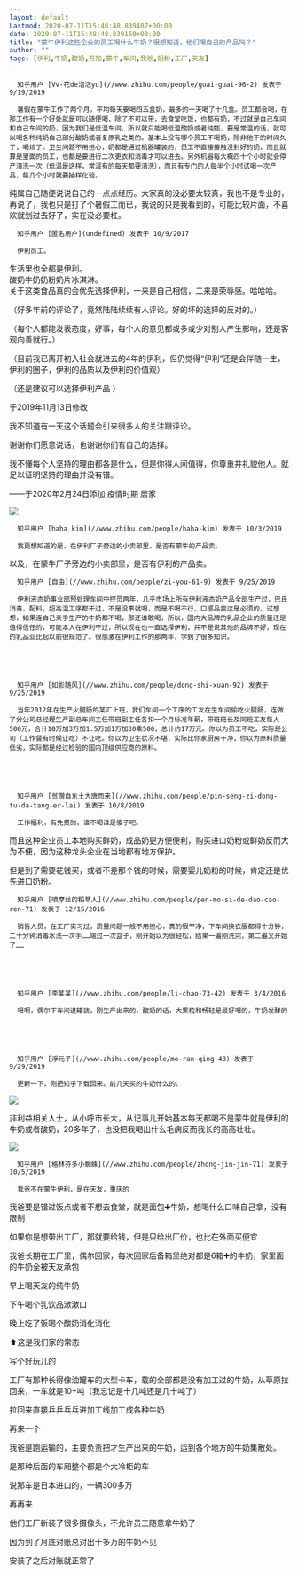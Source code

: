 ```yaml
---
layout: default
Lastmod: 2020-07-11T15:48:48.839487+00:00
date: 2020-07-11T15:48:48.839169+00:00
title: "蒙牛伊利这些企业的员工喝什么牛奶？很想知道，他们喝自己的产品吗？"
author: ""
tags: [伊利,牛奶,酸奶,万加,蒙牛,车间,我爸,奶粉,工厂,天友]
---
```



  
  
      知乎用户 [Vv-花de泡泡yu](//www.zhihu.com/people/guai-guai-96-2) 发表于 9/19/2019
  
      暑假在蒙牛工作了两个月，平均每天要喝四五盒奶，最多的一天喝了十几盒。员工都会喝，在那工作有一个好处就是可以随便喝，除了不可以带，去食堂吃饭，也都有奶，不过就是自己车间和自己车间的奶，因为我们是低温车间，所以就只能喝低温酸奶或者纯甄，要是常温的话，就可以喝各种纯奶自己部分酸奶或者复原乳之类的。基本上没有哪个员工不喝奶，除非他干的时间久了，喝烦了。卫生问题不用担心，奶都是通过机器罐装的，员工不直接接触没封好的奶，而且就算是里面的员工，也都是要进行二次更衣和消毒才可以进去。另外机器每大概四十个小时就会停产清洗一次（低温是这样，常温有的每天都要清洗），而且有专门的人每半个小时试喝一次产品，每几个小时就要抽样化验。

  

纯属自己随便说说自己的一点点经历。大家真的没必要太较真，我也不是专业的，再说了，我也只是打了个暑假工而已，我说的只是我看到的，可能比较片面，不喜欢就划过去好了，实在没必要杠。
  
  
      
  
  
      知乎用户 [匿名用户](undefined) 发表于 10/9/2017
  
      伊利员工。  
生活里也全都是伊利。  
酸奶牛奶奶粉奶片冰淇淋。  
关于这类食品真的会优先选择伊利，一来是自己相信，二来是荣辱感。哈哈哈。

（好多年前的评论了，竟然陆陆续续有人评论。好的坏的选择的反对的。）

（每个人都能发表态度，好事，每个人的意见都或多或少对别人产生影响，还是客观向善就行。）

（目前我已离开初入社会就进去的4年的伊利，但仍觉得“伊利”还是会伴随一生，伊利的圈子，伊利的品质以及伊利的价值观）

（还是建议可以选择伊利产品 ）

于2019年11月13日修改

我不知道有一天这个话题会引来很多人的关注跟评论。

谢谢你们愿意说话，也谢谢你们有自己的选择。

我不懂每个人坚持的理由都各是什么，但是你得人间值得，你尊重并礼貌他人。就足以证明坚持的理由并没有错。

——于2020年2月24日添加 疫情时期 居家



![](https://images.weserv.nl/?url=https%3A//pic2.zhimg.com/80/v2-16d1be0f5d8a6da290afb30eab40de12_720w.jpg%3Fsource%3D1940ef5c)
  
  
      
  
  
      知乎用户 [haha kim](//www.zhihu.com/people/haha-kim) 发表于 10/3/2019
  
      我更想知道的是，在伊利厂子旁边的小卖部里，是否有蒙牛的产品卖。

以及，在蒙牛厂子旁边的小卖部里，是否有伊利的产品卖。
  
  
      
  
  
      知乎用户 [自由](//www.zhihu.com/people/zi-you-61-9) 发表于 9/25/2019
  
      伊利液态奶事业部预处理车间中控员两年，几乎市场上所有伊利液态奶产品全部生产过，巴氏消毒，配料，超高温工序都干过，不是没事就喝，而是不喝不行，口感品尝这是必须的，试想想，如果连自己亲手生产的牛奶都不喝，那还谁敢喝，所以，国内大品牌的乳品企业的质量还是值得信任的，可能本人在伊利干过，所以现在也一直选择伊利，并不是说其他的品牌不好，现在的乳品业比起以前很规范了。很感激在伊利工作的那两年，学到了很多知识。
  
  
      
  
  
      知乎用户 [如影随风](//www.zhihu.com/people/dong-shi-xuan-92) 发表于 9/25/2019
  
      当年2012年在生产火腿肠的某汇上班，我们车间一个工序的工友在生车间偷吃火腿肠，连做了分公司总经理生产副总车间主任带班副主任各扣一个月标准年薪，带班班长及同班工友每人500元，合计10万加3万加1.5万加1万加30乘500，总计约17万元。你以为员工不吃，实际是公司（工作餐有时候让吃）不让吃。你以为卫生状况不堪，实际比你家厨房干净，你以为原料质量低劣，实际都是经过检验的国内顶级供应商的原料。
  
  
      
  
  
      知乎用户 [贫僧自东土大唐而来](//www.zhihu.com/people/pin-seng-zi-dong-tu-da-tang-er-lai) 发表于 10/8/2019
  
      工作福利，有免费的，谁不喝谁是傻子吧。

而且这种企业员工本地购买鲜奶，成品奶更方便便利，购买进口奶粉或鲜奶反而大为不便，因为这种龙头企业在当地都有地方保护。

但是到了需要花钱买，或者不差那个钱的时候，需要婴儿奶粉的时候，肯定还是优先进口奶粉。
  
  
      
  
  
      知乎用户 [喷摩丝的稻草人](//www.zhihu.com/people/pen-mo-si-de-dao-cao-ren-71) 发表于 12/15/2016
  
      销售人员，在工厂实习过，质量问题一般不用担心，真的很干净，下车间换衣服都得十分钟，二十分钟消毒水洗一次手……端过一次盆子，刚开始以为很轻松，结果一遍刚洗完，第二遍又开始了……
  
  
      
  
  
      知乎用户 [李某某](//www.zhihu.com/people/li-chao-73-42) 发表于 3/4/2016
  
      喝啊，偶尔下车间进罐装，刚生产出来的，酸奶的话，大果粒和畅轻是最好喝的，牛奶发酵的
  
  
      
  
  
      知乎用户 [浮元子](//www.zhihu.com/people/mo-ran-qing-48) 发表于 9/29/2019
  
      更新一下，刚把知乎下载回来。前几天买的牛奶什么的。



![](https://images.weserv.nl/?url=https%3A//pic1.zhimg.com/80/v2-b4553c7f65b91d3104bc17d5f1dd7f05_720w.jpg%3Fsource%3D1940ef5c)

非利益相关人士，从小呼市长大，从记事儿开始基本每天都喝不是蒙牛就是伊利的牛奶或者酸奶，20多年了，也没把我喝出什么毛病反而我长的高高壮壮。



![](https://images.weserv.nl/?url=https%3A//pic2.zhimg.com/80/v2-cc619309805bf413cc508e3110502551_720w.jpg%3Fsource%3D1940ef5c)
  
  
      
  
  
      知乎用户 [格林芬多小蜘蛛](//www.zhihu.com/people/zhong-jin-jin-71) 发表于 10/5/2019
  
      我爸不在蒙牛伊利，是在天友，重庆的

我爸要是错过饭点或者不想去食堂，就是面包➕牛奶，想喝什么口味自己拿，没有限制

如果你是想带出工厂，那就要给钱，但是只给出厂价，也比在外面买便宜

我爸长期在工厂里，偶尔回家，每次回家后备箱里绝对都是6箱➕的牛奶，家里面的牛奶全被天友承包

早上喝天友的纯牛奶

下午喝个乳饮品漱漱口

晚上吃了饭喝个酸奶消化消化

⬆️这是我们家的常态

  

写个好玩儿的

工厂有那种长得像油罐车的大型卡车，载的全部都是没有加工过的牛奶，从草原拉回来，一车就是10+吨（我忘记是十几吨还是几十吨了）

拉回来直接乒乒乓乓进加工线加工成各种牛奶

再来一个

我爸是跑运输的，主要负责把才生产出来的牛奶，运到各个地方的牛奶集散处。

是那种后面的车厢整个都是个大冷柜的车

说那车是日本进口的，一辆300多万

再再来

他们工厂新装了很多摄像头，不允许员工随意拿牛奶了

因为到了月底对账总对出十多万的牛奶不见

安装了之后对账就正常了
  
  
      

